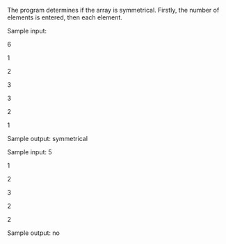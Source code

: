 The program determines if the array is symmetrical. Firstly, the number of elements is entered, then each element.

Sample input:

6

1

2 

3

3 

2

1

Sample output: symmetrical

Sample input:
5

1

2

3

2 

2

Sample output: no
